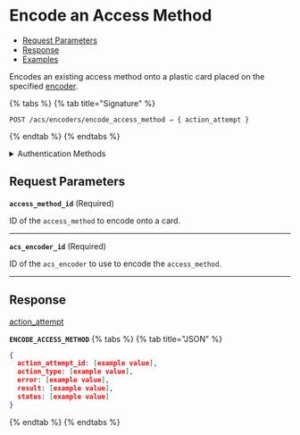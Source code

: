 # Encode an Access Method

- [Request Parameters](./#request-parameters)
- [Response](./#response)
- [Examples](./#examples)

Encodes an existing access method onto a plastic card placed on the specified [encoder](../../../capability-guides/access-systems/working-with-card-encoders-and-scanners/README.md).

{% tabs %}
{% tab title="Signature" %}
```
POST /acs/encoders/encode_access_method ⇒ { action_attempt }
```
{% endtab %}
{% endtabs %}

<details>

<summary>Authentication Methods</summary>

- API key
- Personal access token
  <br>Must also include the `seam-workspace` header in the request.

To learn more, see [Authentication](https://docs.seam.co/latest/api/authentication).
</details>

## Request Parameters

**`access_method_id`**  (Required)

ID of the `access_method` to encode onto a card.

---

**`acs_encoder_id`**  (Required)

ID of the `acs_encoder` to use to encode the `access_method`.

---


## Response

[action\_attempt](./)

**`ENCODE_ACCESS_METHOD`**
{% tabs %}
{% tab title="JSON" %}
```json
{
  action_attempt_id: [example value],
  action_type: [example value],
  error: [example value],
  result: [example value],
  status: [example value]
}
```
{% endtab %}
{% endtabs %}
